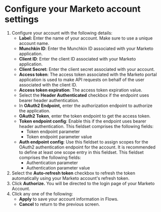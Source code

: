 # Configure your Marketo account settings

1. Configure your account with the following details:
   * **Label:** Enter the name of your account. Make sure to use a unique account name. &#x20;
   * **Munchkin ID**: Enter the Munchkin ID associated with your Marketo application.
   * **Client ID**: Enter the client ID associated with your Marketo application.
   * **Client Secret:** Enter the client secret associated with your account.
   * **Access token**: The access token associated with the Marketo portal application is used to make API requests on behalf of the user associated with the client ID.
   * **Access token expiration**: The access token expiration value.
   * Select the **Header Authenticated** checkbox if the endpoint uses bearer header authentication.
   * In **OAuth2 Endpoint,** enter the authorization endpoint to authorize the application.
   * **OAuth2 Token**, enter the token endpoint to get the access token.
   * **Token endpoint config**: Enable this if the endpoint uses bearer header authentication. This fieldset comprises the following fields:
     * Token endpoint parameter
     * Token endpoint parameter value
   * **Auth endpoint config**: Use this fieldset to assign scopes for the OAuth2 authentication endpoint for the account. It is recommended to define at least one scope entry in this fieldset. This fieldset comprises the following fields:
     * Authentication parameter
     * Authentication parameter value
2. Select the **Auto-refresh token** checkbox to refresh the token automatically using your Marketo account's refresh token.
3. Click **Authorize.** You will be directed to the login page of your Marketo Account.
4. Click any one of the following:
   * **Apply** to save your account information in Flows.
   * **Cancel** to return to the previous screen.

